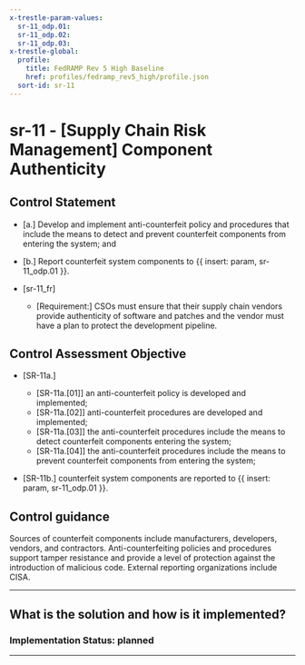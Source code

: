 ```yaml
---
x-trestle-param-values:
  sr-11_odp.01:
  sr-11_odp.02:
  sr-11_odp.03:
x-trestle-global:
  profile:
    title: FedRAMP Rev 5 High Baseline
    href: profiles/fedramp_rev5_high/profile.json
  sort-id: sr-11
---
```


# sr-11 - \[Supply Chain Risk Management\] Component Authenticity

## Control Statement

- \[a.\] Develop and implement anti-counterfeit policy and procedures that include the means to detect and prevent counterfeit components from entering the system; and

- \[b.\] Report counterfeit system components to {{ insert: param, sr-11_odp.01 }}.

- \[sr-11_fr\]

  - \[Requirement:\] CSOs must ensure that their supply chain vendors provide authenticity of software and patches and the vendor must have a plan to protect the development pipeline.

## Control Assessment Objective

- \[SR-11a.\]

  - \[SR-11a.[01]\] an anti-counterfeit policy is developed and implemented;
  - \[SR-11a.[02]\] anti-counterfeit procedures are developed and implemented;
  - \[SR-11a.[03]\] the anti-counterfeit procedures include the means to detect counterfeit components entering the system;
  - \[SR-11a.[04]\] the anti-counterfeit procedures include the means to prevent counterfeit components from entering the system;

- \[SR-11b.\] counterfeit system components are reported to {{ insert: param, sr-11_odp.01 }}.

## Control guidance

Sources of counterfeit components include manufacturers, developers, vendors, and contractors. Anti-counterfeiting policies and procedures support tamper resistance and provide a level of protection against the introduction of malicious code. External reporting organizations include CISA.

______________________________________________________________________

## What is the solution and how is it implemented?

<!-- For implementation status enter one of: implemented, partial, planned, alternative, not-applicable -->

<!-- Note that the list of rules under ### Rules: is read-only and changes will not be captured after assembly to JSON -->
<!-- Add control implementation description here for control: sr-11 -->

### Implementation Status: planned

______________________________________________________________________
